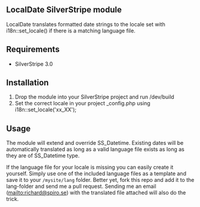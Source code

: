 ## LocalDate SilverStripe module

LocalDate translates formatted date strings to the locale set with i18n::set_locale() if there is a matching language file.

## Requirements

* SilverStripe 3.0

## Installation

1. Drop the module into your SilverStripe project and run /dev/build
2. Set the correct locale in your project _config.php using i18n::set_locale('xx_XX');

## Usage

The module will extend and override SS_Datetime. Existing dates will be automatically translated as long as a valid language file exists as long as they are of SS_Datetime type.

If the language file for your locale is missing you can easily create it yourself. Simply use one of the included language files as a template and save it to your `/mysite/lang` folder. Better yet, fork this repo and add it to the lang-folder and send me a pull request. Sending me an email (<mailto:richard@spiro.se>) with the translated file attached will also do the trick.
